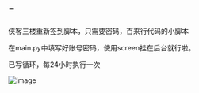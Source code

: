 # -
侠客三楼重新签到脚本，只需要密码，百来行代码的小脚本

在main.py中填写好账号密码，使用screen挂在后台就行啦。

已写循环，每24小时执行一次

![image](https://user-images.githubusercontent.com/83952182/178151810-49f40596-696f-4dd3-ba1f-8cbd90228010.png)
